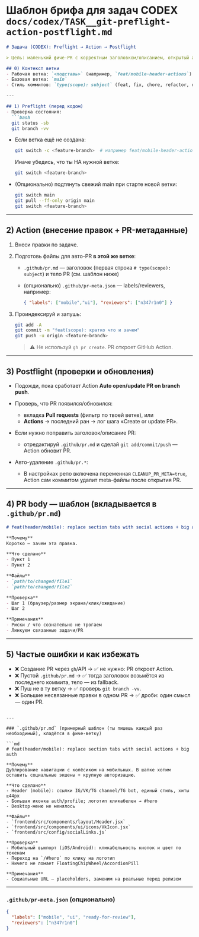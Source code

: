#  Шаблон брифа для задач CODEX `docs/codex/TASK__git-preflight-action-postflight.md`

````md
# Задача (CODEX): Preflight → Action → Postflight

> Цель: маленький фиче-PR с корректным заголовком/описанием, открытый автоматически GitHub Action.

## 0) Контекст ветки
- Рабочая ветка: `<подставь>` (например, `feat/mobile-header-actions`)
- Базовая ветка: `main`
- Стиль коммитов: `type(scope): subject` (feat, fix, chore, refactor, docs)

---

## 1) Preflight (перед кодом)
- Проверка состояния:
  ```bash
  git status -sb
  git branch -vv
````

* Если ветка ещё не создана:

  ```bash
  git switch -c <feature-branch>  # например feat/mobile-header-actions
  ```

  Иначе убедись, что ты НА нужной ветке:

  ```bash
  git switch <feature-branch>
  ```
* (Опционально) подтянуть свежий main при старте новой ветки:

  ```bash
  git switch main
  git pull --ff-only origin main
  git switch <feature-branch>
  ```

---

## 2) Action (внесение правок + PR-метаданные)

1. Внеси правки по задаче.
2. Подготовь файлы для авто-PR **в этой же ветке**:

   * `.github/pr.md` — заголовок (первая строка `# type(scope): subject`) и тело PR (см. шаблон ниже)
   * (опционально) `.github/pr-meta.json` — labels/reviewers, например:

     ```json
     { "labels": ["mobile","ui"], "reviewers": ["n347r1n0"] }
     ```
3. Проиндексируй и запушь:

   ```bash
   git add -A
   git commit -m "feat(scope): кратко что и зачем"
   git push -u origin <feature-branch>
   ```

   > ⚠️ Не используй `gh pr create`. PR откроет GitHub Action.

---

## 3) Postflight (проверки и обновления)

* Подожди, пока сработает Action **Auto open/update PR on branch push**.
* Проверь, что PR появился/обновился:

  * вкладка **Pull requests** (фильтр по твоей ветке), или
  * **Actions** → последний ран → лог шага «Create or update PR».
* Если нужно поправить заголовок/описание PR:

  * отредактируй `.github/pr.md` и сделай `git add/commit/push` — Action обновит PR.
* Авто-удаление `.github/pr.*`:

  * В настройках репо включена переменная `CLEANUP_PR_META=true`, Action сам коммитом удалит meta-файлы после открытия PR.

---

## 4) PR body — шаблон (вкладывается в `.github/pr.md`)

```md
# feat(header/mobile): replace section tabs with social actions + big auth

**Почему**
Коротко — зачем эта правка.

**Что сделано**
- Пункт 1
- Пункт 2

**Файлы**
- `path/to/changed/file1`
- `path/to/changed/file2`

**Проверка**
- Шаг 1 (браузер/размер экрана/клик/ожидание)
- Шаг 2

**Примечания**
- Риски / что сознательно не трогаем
- Линкуем связанные задачи/PR
```

---

## 5) Частые ошибки и как избежать

* ❌ Создание PR через `gh`/API → ✅ не нужно: PR откроет Action.
* ❌ Пустой `.github/pr.md` → ✅ тогда заголовок возьмётся из последнего коммита, тело — из fallback.
* ❌ Пуш не в ту ветку → ✅ проверь `git branch -vv`.
* ❌ Большие несвязанные правки в одном PR → ✅ дроби: один смысл — один PR.

````

---

### `.github/pr.md` (примерный шаблон (ты пишешь каждый раз необходимый), кладётся в фиче-ветку)

```md
# feat(header/mobile): replace section tabs with social actions + big auth

**Почему**
Дублирование навигации с колёсиком на мобильных. В шапке хотим оставить социальные экшены + крупную авторизацию.

**Что сделано**
- Header (mobile): ссылки IG/VK/TG channel/TG bot, единый стиль, хиты ≥44px
- Большая иконка auth/profile; логотип кликабелен → #hero
- Desktop-меню не менялось

**Файлы**
- `frontend/src/components/layout/Header.jsx`
- `frontend/src/components/ui/icons/VkIcon.jsx`
- `frontend/src/config/socialLinks.js`

**Проверка**
- Мобильный вьюпорт (iOS/Android): кликабельность кнопок и цвет по токенам
- Переход на `/#hero` по клику на логотип
- Ничего не ломает FloatingChipWheel/AccordionPill

**Примечания**
- Социальные URL — placeholders, заменим на реальные перед релизом
````

---

### `.github/pr-meta.json` (опционально)

```json
{
  "labels": ["mobile", "ui", "ready-for-review"],
  "reviewers": ["n347r1n0"]
}










